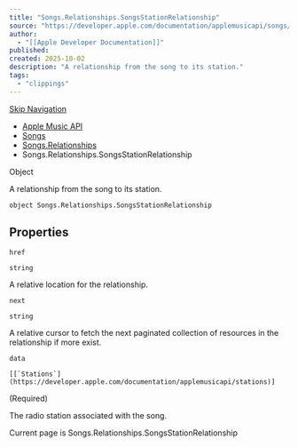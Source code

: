 ```yaml
---
title: "Songs.Relationships.SongsStationRelationship"
source: "https://developer.apple.com/documentation/applemusicapi/songs/relationships-data.dictionary/songsstationrelationship"
author:
  - "[[Apple Developer Documentation]]"
published:
created: 2025-10-02
description: "A relationship from the song to its station."
tags:
  - "clippings"
---
```

[Skip Navigation](https://developer.apple.com/documentation/applemusicapi/songs/relationships-data.dictionary/#app-main)

- [Apple Music API](https://developer.apple.com/documentation/applemusicapi)
- [Songs](https://developer.apple.com/documentation/applemusicapi/songs)
- [Songs.Relationships](https://developer.apple.com/documentation/applemusicapi/songs/relationships-data.dictionary)
- Songs.Relationships.SongsStationRelationship

Object

A relationship from the song to its station.

```
object Songs.Relationships.SongsStationRelationship
```

## Properties

`href`

`string`

A relative location for the relationship.

`next`

`string`

A relative cursor to fetch the next paginated collection of resources in the relationship if more exist.

`data`

``[[`Stations`](https://developer.apple.com/documentation/applemusicapi/stations)]``

(Required)

The radio station associated with the song.

Current page is Songs.Relationships.SongsStationRelationship